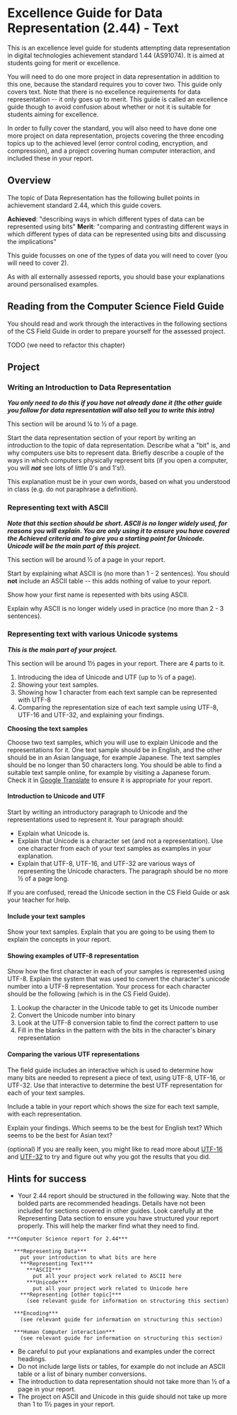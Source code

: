 # Excellence Guide for Data Representation (2.44) - Text

This is an excellence level guide for students attempting data representation in digital technologies achievement standard 1.44 (AS91074). It is aimed at students going for merit or excellence.

You will need to do one more project in data representation in addition to this one, because the standard requires you to cover two. This guide only covers text. Note that there is no excellence requirements for data representation -- it only goes up to merit. This guide is called an excellence guide though to avoid confusion about whether or not it is suitable for students aiming for excellence.

In order to fully cover the standard, you will also need to have done one more project on data representation, projects covering the three encoding topics up to the achieved level (error control coding, encryption, and compression), and a project covering human computer interaction, and included these in your report.

## Overview

The topic of Data Representation has the following bullet points in achievement standard 2.44, which this guide covers.

**Achieved**: "describing ways in which different types of data can be represented using bits"
**Merit**: "comparing and contrasting different ways in which different types of data can be
represented using bits and discussing the implications"

This guide focusses on one of the types of data you will need to cover (you will need to cover 2).

As with all externally assessed reports, you should base your explanations around personalised examples.

## Reading from the Computer Science Field Guide

You should read and work through the interactives in the following sections of the CS Field Guide in order to prepare yourself for the assessed project.

TODO (we need to refactor this chapter)

## Project

### Writing an Introduction to Data Representation

***You only need to do this if you have not already done it (the other guide you follow for data representation will also tell you to write this intro)***

This section will be around ¼ to ½ of a page.

Start the data representation section of your report by writing an introduction to the topic of data representation. Describe what a "bit" is, and why computers use bits to represent data. Briefly describe a couple of the ways in which computers physically represent bits (if you open a computer, you will ***not*** see lots of little 0's and 1's!).

This explanation must be in your own words, based on what you understood in class (e.g. do not paraphrase a definition).

### Representing text with ASCII

***Note that this section should be short. ASCII is no longer widely used, for reasons you will explain. You are only using it to ensure you have covered the Achieved criteria and to give you a starting point for Unicode. Unicode will be the main part of this project.***

This section will be around ½ of a page in your report.

Start by explaining what ASCII is (no more than 1 - 2 sentences). You should **not** include an ASCII table -- this adds nothing of value to your report.

Show how your first name is repesented with bits using ASCII.

Explain why ASCII is no longer widely used in practice (no more than 2 - 3 sentences).

### Representing text with various Unicode systems

***This is the main part of your project.***

This section will be around 1½ pages in your report. There are 4 parts to it.

1. Introducing the idea of Unicode and UTF (up to ½ of a page).
2. Showing your text samples.
3. Showing how 1 character from each text sample can be represented with UTF-8
4. Comparing the representation size of each text sample using UTF-8, UTF-16 and UTF-32, and explaining your findings.

**Choosing the text samples**

Choose two text samples, which you will use to explain Unicode and the representations for it. One text sample should be in English, and the other should be in an Asian language, for example Japanese. The text samples should be no longer than 50 characters long. You should be able to find a suitable text sample online, for example by visiting a Japanese forum. Check it in [Google Translate](https://translate.google.co.nz/) to ensure it is appropriate for your report.

#### Introduction to Unicode and UTF

Start by writing an introductory paragraph to Unicode and the representations used to represent it. Your paragraph should:
- Explain what Unicode is.
- Explain that Unicode is a character set (and not a representation). Use one character from each of your text samples as examples in your explanation.
- Explain that UTF-8, UTF-16, and UTF-32 are various ways of representing the Unicode characters.
The paragraph should be no more ½ of a page long.

If you are confused, reread the Unicode section in the CS Field Guide or ask your teacher for help.

#### Include your text samples

Show your text samples. Explain that you are going to be using them to explain the concepts in your report.

#### Showing examples of UTF-8 representation

Show how the first character in each of your samples is represented using UTF-8. Explain the system that was used to convert the character's unicode number into a UTF-8 representation. Your process for each character should be the following (which is in the CS Field Guide).
1. Lookup the character in the Unicode table to get its Unicode number
2. Convert the Unicode number into binary
3. Look at the UTF-8 conversion table to find the correct pattern to use
4. Fill in the blanks in the pattern with the bits in the character's binary representation

#### Comparing the various UTF representations

The field guide includes an interactive which is used to determine how many bits are needed to represent a piece of text, using UTF-8, UTF-16, or UTF-32. Use that interactive to determine the best UTF representation for each of your text samples.

Include a table in your report which shows the size for each text sample, with each representation.

Explain your findings. Which seems to be the best for English text? Which seems to be the best for Asian text?

(optional) If you are really keen, you might like to read more about [UTF-16](https://en.wikipedia.org/wiki/UTF-16) and [UTF-32](https://en.wikipedia.org/wiki/UTF-32) to try and figure out why you got the results that you did.

## Hints for success

- Your 2.44 report should be structured in the following way. Note that the bolded parts are recommended headings. Details have not been included for sections covered in other guides. Look carefully at the Representing Data section to ensure you have structured your report properly. This will help the marker find what they need to find.

```
***Computer Science report for 2.44***

  ***Representing Data***
    put your introduction to what bits are here
    ***Representing Text***
      ***ASCII***
        put all your project work related to ASCII here
      ***Unicode***
        put all your project work related to Unicode here
    ***Representing [other topic]***
      (see relevant guide for information on structuring this section)

  ***Encoding***
    (see relevant guide for information on structuring this section)

  ***Human Computer interaction***
    (see relevant guide for information on structuring this section)
```

- Be careful to put your explanations and examples under the correct headings.
- Do not include large lists or tables, for example do not include an ASCII table or a list of binary number conversions.
- The introduction to data representation should not take more than ½ of a page in your report.
- The project on ASCII and Unicode in this guide should not take up more than 1 to 1½ pages in your report.
